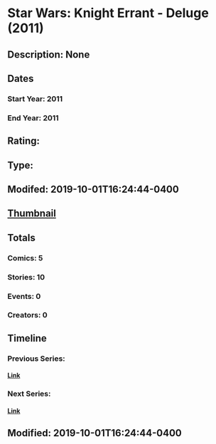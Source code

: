 # Star Wars: Knight Errant - Deluge (2011)
## Description: None
## Dates
### Start Year: 2011
### End Year: 2011
## Rating: 
## Type: 
## Modifed: 2019-10-01T16:24:44-0400
## [Thumbnail](http://i.annihil.us/u/prod/marvel/i/mg/3/f0/5d937dc292365.jpg)
## Totals
### Comics: 5
### Stories: 10
### Events: 0
### Creators: 0
## Timeline
### Previous Series: 
#### [Link]()
### Next Series: 
#### [Link]()
## Modified: 2019-10-01T16:24:44-0400